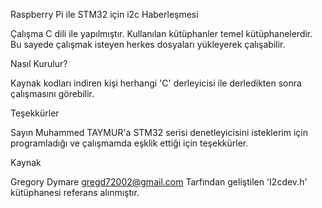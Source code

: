 Raspberry Pi ile STM32 için i2c Haberleşmesi

Çalışma C dili ile yapılmıştır.
Kullanılan kütüphanler temel kütüphanelerdir. Bu sayede çalışmak isteyen herkes dosyaları yükleyerek çalışabilir. 

Nasıl Kurulur?

Kaynak kodları indiren kişi herhangi 'C'  derleyicisi ile derledikten sonra çalışmasını görebilir.

Teşekkürler

Sayın Muhammed TAYMUR'a STM32 serisi denetleyicisini isteklerim için programladığı ve çalışmamda eşklik ettiği için teşekkürler.

Kaynak 

Gregory Dymare <gregd72002@gmail.com> Tarfından geliştilen 'I2cdev.h'  kütüphanesi referans alınmıştır. 
